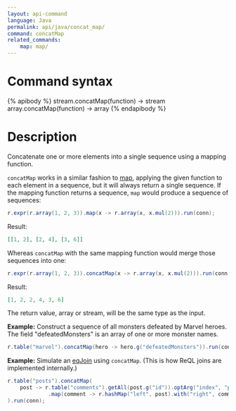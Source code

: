 ```yaml
---
layout: api-command
language: Java
permalink: api/java/concat_map/
command: concatMap
related_commands:
    map: map/
---
```


# Command syntax #

{% apibody %}
stream.concatMap(function) &rarr; stream
array.concatMap(function) &rarr; array
{% endapibody %}

# Description #

Concatenate one or more elements into a single sequence using a mapping function.

`concatMap` works in a similar fashion to [map](/api/java/map/), applying the given function to each element in a sequence, but it will always return a single sequence. If the mapping function returns a sequence, `map` would produce a sequence of sequences:

```java
r.expr(r.array(1, 2, 3)).map(x -> r.array(x, x.mul(2))).run(conn);
```

Result:

```json
[[1, 2], [2, 4], [3, 6]]
```

Whereas `concatMap` with the same mapping function would merge those sequences into one:

```java
r.expr(r.array(1, 2, 3)).concatMap(x -> r.array(x, x.mul(2))).run(conn);
```

Result:

```json
[1, 2, 2, 4, 3, 6]
```

The return value, array or stream, will be the same type as the input.

__Example:__ Construct a sequence of all monsters defeated by Marvel heroes. The field "defeatedMonsters" is an array of one or more monster names.

```java
r.table("marvel").concatMap(hero -> hero.g("defeatedMonsters")).run(conn);
```

__Example:__ Simulate an [eqJoin](/api/java/eq_join/) using `concatMap`. (This is how ReQL joins are implemented internally.)

```java
r.table("posts").concatMap(
    post -> r.table("comments").getAll(post.g("id")).optArg("index", "post_id")
             .map(comment -> r.hashMap("left", post).with("right", comment))
).run(conn);
```